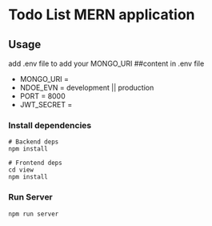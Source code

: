 # Todo List MERN application

## Usage

add .env file to add your MONGO_URI
##content in .env file
- MONGO_URI = <your mongodb url>
- NDOE_EVN = development || production
- PORT = 8000
- JWT_SECRET = <your jwt token>
### Install dependencies

```
# Backend deps
npm install

# Frontend deps
cd view
npm install
```

### Run Server

```
npm run server
```
